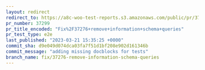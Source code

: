 ```yaml
---
layout: redirect
redirect_to: https://a8c-woo-test-reports.s3.amazonaws.com/public/pr/37299/e2e/index.html
pr_number: 37299
pr_title_encoded: "Fix%2F37276+remove+information+schema+queries"
pr_test_type: e2e
last_published: "2023-03-21 15:35:25 +0000"
commit_sha: d9e049d074dca03fa7f51d1bf208e902d161346b
commit_message: "adding missing docblocks for tests"
branch_name: fix/37276-remove-information-schema-queries
---
```

